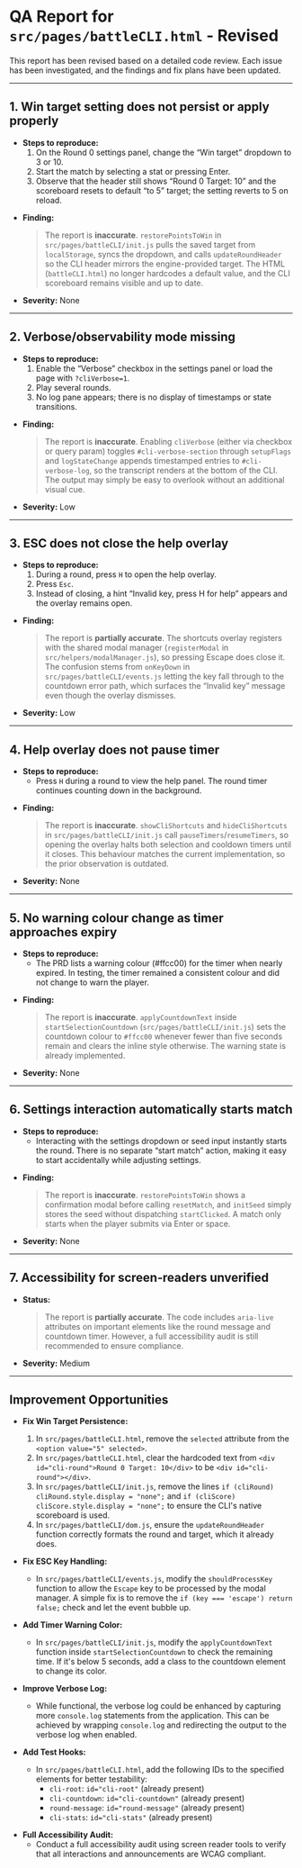 # QA Report for `src/pages/battleCLI.html` - Revised

This report has been revised based on a detailed code review. Each issue has been investigated, and the findings and fix plans have been updated.

---

## 1. Win target setting does not persist or apply properly

- **Steps to reproduce:**
  1.  On the Round 0 settings panel, change the “Win target” dropdown to 3 or 10.
  2.  Start the match by selecting a stat or pressing Enter.
  3.  Observe that the header still shows “Round 0 Target: 10” and the scoreboard resets to default “to 5” target; the setting reverts to 5 on reload.

*   **Finding:**
    > The report is **inaccurate**. `restorePointsToWin` in `src/pages/battleCLI/init.js` pulls the saved target from `localStorage`, syncs the dropdown, and calls `updateRoundHeader` so the CLI header mirrors the engine-provided target. The HTML (`battleCLI.html`) no longer hardcodes a default value, and the CLI scoreboard remains visible and up to date.

*   **Severity:** None

---

## 2. Verbose/observability mode missing

- **Steps to reproduce:**
  1.  Enable the “Verbose” checkbox in the settings panel or load the page with `?cliVerbose=1`.
  2.  Play several rounds.
  3.  No log pane appears; there is no display of timestamps or state transitions.

*   **Finding:**
    > The report is **inaccurate**. Enabling `cliVerbose` (either via checkbox or query param) toggles `#cli-verbose-section` through `setupFlags` and `logStateChange` appends timestamped entries to `#cli-verbose-log`, so the transcript renders at the bottom of the CLI. The output may simply be easy to overlook without an additional visual cue.

- **Severity:** Low

---

## 3. ESC does not close the help overlay

- **Steps to reproduce:**
  1.  During a round, press `H` to open the help overlay.
  2.  Press `Esc`.
  3.  Instead of closing, a hint “Invalid key, press H for help” appears and the overlay remains open.

*   **Finding:**
    > The report is **partially accurate**. The shortcuts overlay registers with the shared modal manager (`registerModal` in `src/helpers/modalManager.js`), so pressing Escape does close it. The confusion stems from `onKeyDown` in `src/pages/battleCLI/events.js` letting the key fall through to the countdown error path, which surfaces the “Invalid key” message even though the overlay dismisses.

*   **Severity:** Low

---

## 4. Help overlay does not pause timer

- **Steps to reproduce:**
  - Press `H` during a round to view the help panel. The round timer continues counting down in the background.

*   **Finding:**
    > The report is **inaccurate**. `showCliShortcuts` and `hideCliShortcuts` in `src/pages/battleCLI/init.js` call `pauseTimers`/`resumeTimers`, so opening the overlay halts both selection and cooldown timers until it closes. This behaviour matches the current implementation, so the prior observation is outdated.

- **Severity:** None

---

## 5. No warning colour change as timer approaches expiry

- **Steps to reproduce:**
  - The PRD lists a warning colour (#ffcc00) for the timer when nearly expired. In testing, the timer remained a consistent colour and did not change to warn the player.

*   **Finding:**
    > The report is **inaccurate**. `applyCountdownText` inside `startSelectionCountdown` (`src/pages/battleCLI/init.js`) sets the countdown colour to `#ffcc00` whenever fewer than five seconds remain and clears the inline style otherwise. The warning state is already implemented.

*   **Severity:** None

---

## 6. Settings interaction automatically starts match

- **Steps to reproduce:**
  - Interacting with the settings dropdown or seed input instantly starts the round. There is no separate “start match” action, making it easy to start accidentally while adjusting settings.

*   **Finding:**
    > The report is **inaccurate**. `restorePointsToWin` shows a confirmation modal before calling `resetMatch`, and `initSeed` simply stores the seed without dispatching `startClicked`. A match only starts when the player submits via Enter or space.

- **Severity:** None

---

## 7. Accessibility for screen‑readers unverified

- **Status:**

  > The report is **partially accurate**. The code includes `aria-live` attributes on important elements like the round message and countdown timer. However, a full accessibility audit is still recommended to ensure compliance.

- **Severity:** Medium

---

## Improvement Opportunities

- **Fix Win Target Persistence:**
  1.  In `src/pages/battleCLI.html`, remove the `selected` attribute from the `<option value="5" selected>`.
  2.  In `src/pages/battleCLI.html`, clear the hardcoded text from `<div id="cli-round">Round 0 Target: 10</div>` to be `<div id="cli-round"></div>`.
  3.  In `src/pages/battleCLI/init.js`, remove the lines `if (cliRound) cliRound.style.display = "none";` and `if (cliScore) cliScore.style.display = "none";` to ensure the CLI's native scoreboard is used.
  4.  In `src/pages/battleCLI/dom.js`, ensure the `updateRoundHeader` function correctly formats the round and target, which it already does.

- **Fix ESC Key Handling:**
  - In `src/pages/battleCLI/events.js`, modify the `shouldProcessKey` function to allow the `Escape` key to be processed by the modal manager. A simple fix is to remove the `if (key === 'escape') return false;` check and let the event bubble up.

- **Add Timer Warning Color:**
  - In `src/pages/battleCLI/init.js`, modify the `applyCountdownText` function inside `startSelectionCountdown` to check the remaining time. If it's below 5 seconds, add a class to the countdown element to change its color.

- **Improve Verbose Log:**
  - While functional, the verbose log could be enhanced by capturing more `console.log` statements from the application. This can be achieved by wrapping `console.log` and redirecting the output to the verbose log when enabled.

- **Add Test Hooks:**
  - In `src/pages/battleCLI.html`, add the following IDs to the specified elements for better testability:
    - `cli-root`: `id="cli-root"` (already present)
    - `cli-countdown`: `id="cli-countdown"` (already present)
    - `round-message`: `id="round-message"` (already present)
    - `cli-stats`: `id="cli-stats"` (already present)

*   **Full Accessibility Audit:**
    *   Conduct a full accessibility audit using screen reader tools to verify that all interactions and announcements are WCAG compliant.
